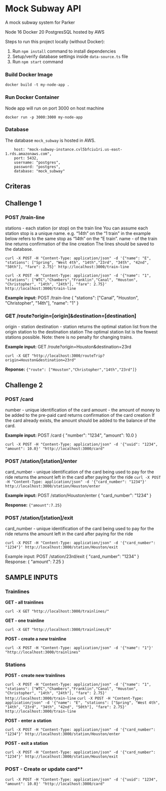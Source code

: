 # Mock Subway API
A mock subway system for Parker

Node 16
Docker 20
PostgresSQL hosted by AWS

Steps to run this project locally (without Docker):

1. Run `npm install` command to install dependencies
2. Setup/verify database settings inside `data-source.ts` file
3. Run `npm start` command

### Build Docker Image
```docker build -t my-node-app .```

### Run Docker Container
Node app will run on port 3000 on host machine

```docker run -p 3000:3000 my-node-app```

### Database
The database `mock_subway` is hosted in AWS.
``` type: "postgres",
    host: "mock-subway-instance.cvl5bfciu1ri.us-east-1.rds.amazonaws.com",
    port: 5432,
    username: "postgres",
    password: "postgres",
    database: "mock_subway"
```


## Criteras
## Challenge 1
### POST /train-line

stations - each station (or stop) on the train line
    You can assume each station stop is a unique name. e.g. “14th” on the “1 train" in the example below refers to the same stop as “14th” on the “E train”.
name - of the train line
returns confirmation of the line creation
The lines should be saved to the database. 

```curl -X POST -H "Content-Type: application/json" -d '{"name": "E", "stations": ["Spring", "West 4th", "14th","23rd", "34th", "42nd", "50th"], "fare": 2.75}' http://localhost:3000/train-line```


```curl -X POST -H "Content-Type: application/json" -d '{"name": "1", "stations": ["WTC","Chambers","Franklin","Canal", "Houston", "Christopher", "14th", "24th"], "fare": 2.75}' http://localhost:3000/train-line```


**Example input:**
POST /train-line
{
"stations": ["Canal", "Houston", "Christopher", "14th"],
"name": "1"
}

### GET /route?origin=[origin]&destination=[destination]

origin - station
destination - station
returns the optimal station list from the origin station to the destination station
The optimal station list is the fewest stations possible. Note: there is no penalty for changing trains.


**Example input:**
GET /route?origin=Houston&destination=23rd

```curl -X GET "http://localhost:3000/routeTrip?origin=Houston&destination=23rd"```

**Reponse:**
```{"route": ["Houston","Christopher","14th","23rd"]}```


## Challenge 2

### POST /card
number - unique identification of the card
amount - the amount of money to be added to the pre-paid card
returns confirmation of the card creation
If the card already exists, the amount should be added to the balance of the card.

**Example input:**
POST /card
{
"number": "1234",
"amount": 10.0
}

```curl -X POST -H "Content-Type: application/json" -d '{"uuid": "1234", "amount": 10.0}' "http://localhost:3000/card"```


### POST /station/[station]/enter
card_number - unique identification of the card being used to pay for the ride
returns the amount left in the card after paying for the ride
```curl -X POST -H "Content-Type: application/json" -d '{"card_number": "1234"}' http://localhost:3000/station/Houston/enter```

**Example input:**
POST /station/Houston/enter
{
"card_number": "1234"
}

**Response:**
```{"amount":7.25}```

### POST /station/[station]/exit
card_number - unique identification of the card being used to pay for the ride
returns the amount left in the card after paying for the ride

```curl -X POST -H "Content-Type: application/json" -d '{"card_number": "1234"}' http://localhost:3000/station/Houston/exit```

Example input:
POST /station/23rd/exit
{
"card_number": "1234"
}
Response:
{
"amount": 7.25
}


## SAMPLE INPUTS
### Trainlines

**GET - all trainlines**

```curl -X GET "http://localhost:3000/trainlines/"```

**GET - one trainline**

```curl -X GET "http://localhost:3000/trainlines/E"```

**POST - create a new trainline**

```curl -X POST -H "Content-Type: application/json" -d '{"name": "1"}' "http://localhost:3000/trainlines"```

### Stations
**POST - create new trainlines**

```curl -X POST -H "Content-Type: application/json" -d '{"name": "1", "stations": ["WTC","Chambers","Franklin","Canal", "Houston", "Christopher", "14th", "24th"], "fare": 2.75}' http://localhost:3000/train-line```
```curl -X POST -H "Content-Type: application/json" -d '{"name": "E", "stations": ["Spring", "West 4th", "14th", "23rd", "34th", "42nd", "50th"], "fare": 2.75}' http://localhost:3000/train-line```

**POST - enter a station**

```curl -X POST -H "Content-Type: application/json" -d '{"card_number": "1234"}' http://localhost:3000/station/Houston/enter```

**POST - exit a station**

```curl -X POST -H "Content-Type: application/json" -d '{"card_number": "1234"}' http://localhost:3000/station/Houston/exit```


### POST - Create or update card**

```curl -X POST -H "Content-Type: application/json" -d '{"uuid": "1234", "amount": 10.0}' "http://localhost:3000/card"```

